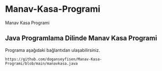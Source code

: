 # Manav-Kasa-Programi
Manav Kasa Programi

## Java Programlama Dilinde Manav Kasa Programi

Programa aşağıdaki bağlantıdan ulaşabilirsiniz.

```
https://github.com/doganseyfisen/Manav-Kasa-Programi/blob/main/manavkasa.java
```
